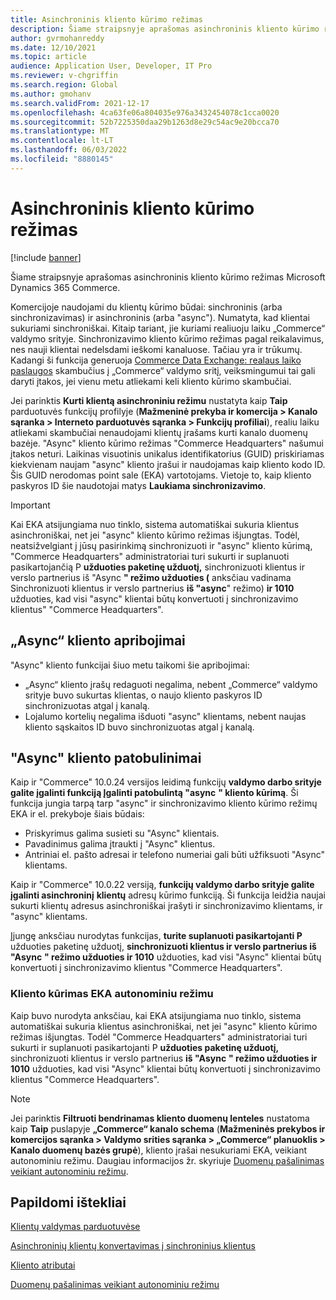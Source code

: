 ```yaml
---
title: Asinchroninis kliento kūrimo režimas
description: Šiame straipsnyje aprašomas asinchroninis kliento kūrimo režimas Microsoft Dynamics 365 Commerce.
author: gvrmohanreddy
ms.date: 12/10/2021
ms.topic: article
audience: Application User, Developer, IT Pro
ms.reviewer: v-chgriffin
ms.search.region: Global
ms.author: gmohanv
ms.search.validFrom: 2021-12-17
ms.openlocfilehash: 4ca63fe06a804035e976a3432454078c1cca0020
ms.sourcegitcommit: 52b7225350daa29b1263d8e29c54ac9e20bcca70
ms.translationtype: MT
ms.contentlocale: lt-LT
ms.lasthandoff: 06/03/2022
ms.locfileid: "8880145"
---
```

# <a name="asynchronous-customer-creation-mode"></a>Asinchroninis kliento kūrimo režimas

[!include [banner](includes/banner.md)]

Šiame straipsnyje aprašomas asinchroninis kliento kūrimo režimas Microsoft Dynamics 365 Commerce.

Komercijoje naudojami du klientų kūrimo būdai: sinchroninis (arba sinchronizavimas) ir asinchroninis (arba "async"). Numatyta, kad klientai sukuriami sinchroniškai. Kitaip tariant, jie kuriami realiuoju laiku „Commerce“ valdymo srityje. Sinchronizavimo kliento kūrimo režimas pagal reikalavimus, nes nauji klientai nedelsdami ieškomi kanaluose. Tačiau yra ir trūkumų. Kadangi ši funkcija generuoja [Commerce Data Exchange: realaus laiko paslaugos](dev-itpro/define-retail-channel-communications-cdx.md#realtime-service) skambučius į „Commerce“ valdymo sritį, veiksmingumui tai gali daryti įtakos, jei vienu metu atliekami keli kliento kūrimo skambučiai.

Jei parinktis **Kurti klientą asinchroniniu režimu** nustatyta kaip **Taip** parduotuvės funkcijų profilyje (**Mažmeninė prekyba ir komercija \> Kanalo sąranka \> Interneto parduotuvės sąranka \> Funkcijų profiliai**), realiu laiku atliekami skambučiai nenaudojami klientų įrašams kurti kanalo duomenų bazėje. "Async" kliento kūrimo režimas "Commerce Headquarters" našumui įtakos neturi. Laikinas visuotinis unikalus identifikatorius (GUID) priskiriamas kiekvienam naujam "async" kliento įrašui ir naudojamas kaip kliento kodo ID. Šis GUID nerodomas point sale (EKA) vartotojams. Vietoje to, kaip kliento paskyros ID šie naudotojai matys **Laukiama sinchronizavimo**.

> [!IMPORTANT]
> Kai EKA atsijungiama nuo tinklo, sistema automatiškai sukuria klientus asinchroniškai, net jei "async" kliento kūrimo režimas išjungtas. Todėl, neatsižvelgiant į jūsų pasirinkimą sinchronizuoti ir "async" kliento kūrimą, "Commerce Headquarters" administratoriai turi sukurti ir suplanuoti pasikartojančią P **užduoties paketinę užduotį,** sinchronizuoti klientus ir verslo partnerius iš "Async **" režimo užduoties (** anksčiau vadinama Sinchronizuoti klientus ir verslo partnerius **iš "async**" režimo) **ir 1010** užduoties, kad visi "async" klientai būtų konvertuoti į sinchronizavimo klientus" "Commerce Headquarters".

## <a name="async-customer-limitations"></a>„Async“ kliento apribojimai

"Async" kliento funkcijai šiuo metu taikomi šie apribojimai:

- „Async“ kliento įrašų redaguoti negalima, nebent „Commerce“ valdymo srityje buvo sukurtas klientas, o naujo kliento paskyros ID sinchronizuotas atgal į kanalą.
- Lojalumo kortelių negalima išduoti "async" klientams, nebent naujas kliento sąskaitos ID buvo sinchronizuotas atgal į kanalą.

## <a name="async-customer-enhancements"></a>"Async" kliento patobulinimai

Kaip ir "Commerce" 10.0.24 versijos leidimą funkcijų **valdymo darbo srityje galite įgalinti funkciją Įgalinti patobulintą "async** **" kliento kūrimą**. Ši funkcija jungia tarpą tarp "async" ir sinchronizavimo kliento kūrimo režimų EKA ir el. prekyboje šiais būdais:

- Priskyrimus galima susieti su "Async" klientais.
- Pavadinimus galima įtraukti į "Async" klientus.
- Antriniai el. pašto adresai ir telefono numeriai gali būti užfiksuoti "Async" klientams.

Kaip ir "Commerce" 10.0.22 versiją, **funkcijų valdymo darbo srityje galite įgalinti asinchroninį** **klientų** adresų kūrimo funkciją. Ši funkcija leidžia naujai sukurti klientų adresus asinchroniškai įrašyti ir sinchronizavimo klientams, ir "async" klientams.

Įjungę anksčiau nurodytas funkcijas, **turite suplanuoti pasikartojanti P** užduoties paketinę užduotį, **sinchronizuoti klientus ir verslo partnerius iš "Async** **" režimo užduoties ir 1010** užduoties, kad visi "Async" klientai būtų konvertuoti į sinchronizavimo klientus "Commerce Headquarters".

### <a name="customer-creation-in-pos-offline-mode"></a>Kliento kūrimas EKA autonominiu režimu

Kaip buvo nurodyta anksčiau, kai EKA atsijungiama nuo tinklo, sistema automatiškai sukuria klientus asinchroniškai, net jei "async" kliento kūrimo režimas išjungtas. Todėl "Commerce Headquarters" administratoriai turi sukurti ir suplanuoti pasikartojanti P **užduoties paketinę užduotį,** sinchronizuoti klientus ir verslo partnerius **iš "Async** **" režimo užduoties ir 1010** užduoties, kad visi "Async" klientai būtų konvertuoti į sinchronizavimo klientus "Commerce Headquarters".

> [!NOTE]
> Jei parinktis **Filtruoti bendrinamas kliento duomenų lenteles** nustatoma kaip **Taip** puslapyje **„Commerce“ kanalo schema** (**Mažmeninės prekybos ir komercijos sąranka \> Valdymo srities sąranka \> „Commerce“ planuoklis \> Kanalo duomenų bazės grupė**), kliento įrašai nesukuriami EKA, veikiant autonominiu režimu. Daugiau informacijos žr. skyriuje [Duomenų pašalinimas veikiant autonominiu režimu](dev-itpro/implementation-considerations-cdx.md#offline-data-exclusion).

## <a name="additional-resources"></a>Papildomi ištekliai

[Klientų valdymas parduotuvėse](customer-mgmt-stores.md)

[Asinchroninių klientų konvertavimas į sinchroninius klientus](convert-async-to-sync.md)

[Kliento atributai](dev-itpro/customer-attributes.md)

[Duomenų pašalinimas veikiant autonominiu režimu](dev-itpro/implementation-considerations-cdx.md#offline-data-exclusion)
